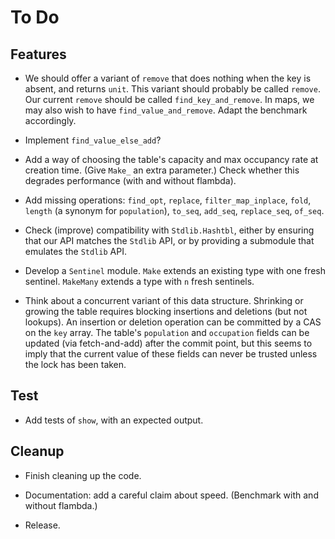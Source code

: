 # To Do

## Features

* We should offer a variant of `remove` that does nothing
  when the key is absent, and returns `unit`.
  This variant should probably be called `remove`.
  Our current `remove` should be called `find_key_and_remove`.
  In maps, we may also wish to have `find_value_and_remove`.
  Adapt the benchmark accordingly.

* Implement `find_value_else_add`?

* Add a way of choosing the table's capacity and max occupancy rate
  at creation time. (Give `Make_` an extra parameter.) Check whether
  this degrades performance (with and without flambda).

* Add missing operations:
  `find_opt`,
  `replace`,
  `filter_map_inplace`,
  `fold`,
  `length` (a synonym for `population`),
  `to_seq`, `add_seq`, `replace_seq`, `of_seq`.

* Check (improve) compatibility with `Stdlib.Hashtbl`,
  either by ensuring that our API matches the `Stdlib` API,
  or by providing a submodule that emulates the `Stdlib` API.

* Develop a `Sentinel` module.
  `Make` extends an existing type with one fresh sentinel.
  `MakeMany` extends a type with `n` fresh sentinels.

* Think about a concurrent variant of this data structure.
  Shrinking or growing the table requires blocking
  insertions and deletions (but not lookups).
  An insertion or deletion operation can be committed by
  a CAS on the `key` array. The table's `population` and
  `occupation` fields can be updated (via fetch-and-add)
  after the commit point, but this seems to imply that
  the current value of these fields can never be trusted
  unless the lock has been taken.

## Test

* Add tests of `show`, with an expected output.

## Cleanup

* Finish cleaning up the code.

* Documentation: add a careful claim about speed. (Benchmark with and without flambda.)

* Release.
